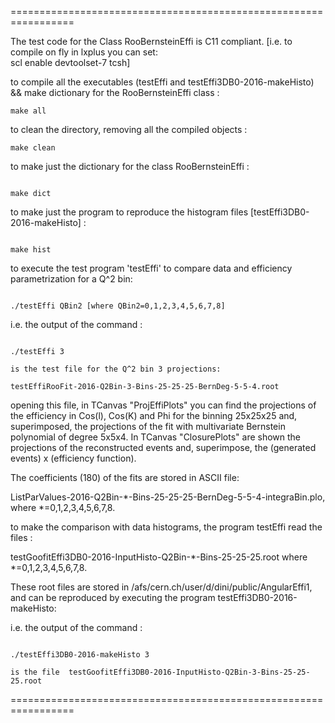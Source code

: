 =================================================================

The test code for the Class RooBernsteinEffi is C11 compliant. 
[i.e. to compile on fly in lxplus you can set:  
scl enable devtoolset-7 tcsh]

to compile all the executables (testEffi and testEffi3DB0-2016-makeHisto) && make dictionary for the RooBernsteinEffi class :
```
make all
```

to clean the directory, removing all the compiled objects :

```
make clean
```

to make just the dictionary for the class RooBernsteinEffi :
```

make dict
```

to make just the program to reproduce the histogram files [testEffi3DB0-2016-makeHisto] :
```

make hist
```

to execute the test program 'testEffi' to compare data and efficiency parametrization for a Q^2 bin:
``` 

./testEffi QBin2 [where QBin2=0,1,2,3,4,5,6,7,8]
```

i.e. the output of the command :
```

./testEffi 3 

is the test file for the Q^2 bin 3 projections:

testEffiRooFit-2016-Q2Bin-3-Bins-25-25-25-BernDeg-5-5-4.root
```

opening this file, in TCanvas "ProjEffiPlots" you can find the projections of  the efficiency in Cos(l), Cos(K) and Phi for the binning 25x25x25 and, 
superimposed, the projections of the fit with multivariate Bernstein polynomial of degree 5x5x4. 
In TCanvas "ClosurePlots" are shown the projections of the reconstructed events and, superimpose, the (generated events) x (efficiency function). 

The coefficients (180) of the  fits are stored in ASCII file: 

ListParValues-2016-Q2Bin-*-Bins-25-25-25-BernDeg-5-5-4-integraBin.plo,
where *=0,1,2,3,4,5,6,7,8.

to make the comparison with data histograms, the program testEffi read the files : 

testGoofitEffi3DB0-2016-InputHisto-Q2Bin-*-Bins-25-25-25.root 
where *=0,1,2,3,4,5,6,7,8. 



These root files are stored in /afs/cern.ch/user/d/dini/public/AngularEffi1, and can be reproduced by executing the program
testEffi3DB0-2016-makeHisto:

i.e. the output of the command :
```

./testEffi3DB0-2016-makeHisto 3

is the file  testGoofitEffi3DB0-2016-InputHisto-Q2Bin-3-Bins-25-25-25.root

```


=================================================================







